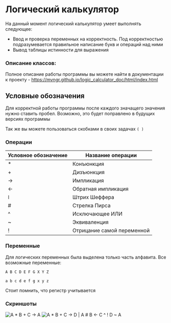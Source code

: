 # Логический калькулятор

На данный момент логический калькулятор умеет выполнять следующее:
* Ввод и проверка переменных на корректность. Под корректностью подразумевается правильное написание букв и операций над ними
* Вывод таблицы истинности для выражения

### Описание классов:

Полное описание работы программы вы можете найти в документации к проекту - https://mvngr.github.io/logic_calculator_doc/html/index.html

## Условные обозначения

Для корректной работы программы после каждого значащего значения нужно ставить пробел. Возможно, это будет поправлено в будущих версиях программы 

Так же вы можете пользоваться скобками в своих задачах `( )`

### Операции

Условное обозначение | Название операции
----------------|----------------------
&#42; | Конъюнкция
&#43; | Дизъюнкция
-> | Импликация
<- | Обратная импликация
&#448; | Штрих Шеффера
&#35; | Стрелка Пирса
^ | Исключающее ИЛИ
~ | Эквиваленция
! | Отрицание самой переменной

### Переменные 

Для логических переменных была выделена только часть алфавита. Все возможные переменные:

`A B C D E F G X Y Z` 

`a b c d e f g x y z`

Стоит помнить, что регистр учитывается

### Скриншоты

![A * B + C -> A](https://imgur.com/AlyHlhh.png)
![A * B + C -> D | A # B <- C ^ ! D ~ A](https://imgur.com/OVRHI0k.png)
